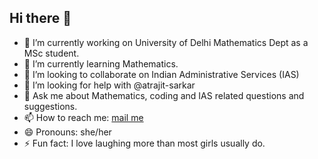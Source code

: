 ## Hi there 👋

- 🔭 I’m currently working on University of Delhi Mathematics Dept as a MSc student.
- 🌱 I’m currently learning Mathematics.
- 👯 I’m looking to collaborate on Indian Administrative Services (IAS)
- 🤔 I’m looking for help with @atrajit-sarkar
- 💬 Ask me about Mathematics, coding and IAS related questions and suggestions.
- 📫 How to reach me: [mail me](mailto:anshuverma@iitdalumni.com)
- 😄 Pronouns: she/her
- ⚡ Fun fact: I love laughing more than most girls usually do.
